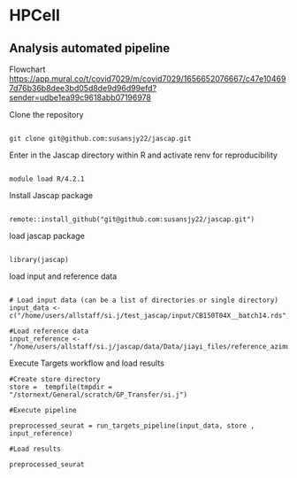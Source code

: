 # HPCell

## Analysis automated pipeline

Flowchart
https://app.mural.co/t/covid7029/m/covid7029/1656652076667/c47e104697d76b36b8dee3bd05d8de9d96d99efd?sender=udbe1ea99c9618abb07196978

Clone the repository

```{bash}

git clone git@github.com:susansjy22/jascap.git

```

Enter in the Jascap directory within R and activate renv for reproducibility

```{bash}

module load R/4.2.1

```

Install Jascap package 

```{bash}

remote::install_github("git@github.com:susansjy22/jascap.git")

```

load jascap package 

```{bash}

library(jascap)

```

load input and reference data

```{bash}

# Load input data (can be a list of directories or single directory)
input_data <- c("/home/users/allstaff/si.j/test_jascap/input/CB150T04X__batch14.rds","/home/users/allstaff/si.j/test_jascap/input/CB291T01X__batch8.rds")

#Load reference data 
input_reference <- "/home/users/allstaff/si.j/jascap/data/Data/jiayi_files/reference_azimuth.rds"

```

Execute Targets workflow and load results

```{bash}
#Create store directory 
store =  tempfile(tmpdir = "/stornext/General/scratch/GP_Transfer/si.j")

#Execute pipeline

preprocessed_seurat = run_targets_pipeline(input_data, store , input_reference)

#Load results

preprocessed_seurat

```



